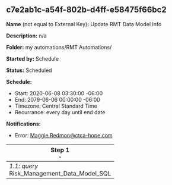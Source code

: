 ## c7e2ab1c-a54f-802b-d4ff-e58475f66bc2

**Name** (not equal to External Key)**:** Update RMT Data Model Info

**Description:** n/a

**Folder:** my automations/RMT Automations/

**Started by:** Schedule

**Status:** Scheduled

**Schedule:**

* Start: 2020-06-08 03:30:00 -06:00
* End: 2079-06-06 00:00:00 -06:00
* Timezone: Central Standard Time
* Recurrance: every day until end date

**Notifications:**

* Error: Maggie.Redmon@ctca-hope.com

| Step 1<br>_<small>-</small>_ |
| --- |
| _1.1: query_<br>Risk_Management_Data_Model_SQL |
